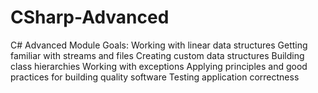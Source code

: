 # CSharp-Advanced
C# Advanced Module Goals:
Working with linear data structures
Getting familiar with streams and files
Creating custom data structures
Building class hierarchies
Working with exceptions
Applying principles and good practices for building quality software
Testing application correctness
